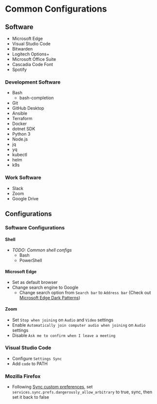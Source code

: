 # Common Configurations

## Software

- Microsoft Edge
- Visual Studio Code
- Bitwarden
- Logitech Options+
- Microsoft Office Suite
- Cascadia Code Font
- Spotify

### Development Software

- Bash
  - bash-completion
- Git
- GitHub Desktop
- Ansible
- Terraform
- Docker
- dotnet SDK
- Python 3
- Node.js
- jq
- yq
- kubectl
- helm
- k9s

### Work Software

- Slack
- Zoom
- Google Drive

## Configurations

### Software Configurations

#### Shell

- *TODO: Common shell configs*
  - Bash
  - PowerShell

#### Microsoft Edge

- Set as default browser
- Change search engine to Google
  - Change search option from `Search bar` to `Address bar` (Check out [Microsoft Edge Dark Patterns](../../0160-observations/030-dark-patterns/0010-microsoft-edge.md#default-search-engine))

#### Zoom

- Set `Stop when joining` on `Audio` and `Video` settings
- Enable `Automatically join computer audio when joining` on `Audio` settings
- Disable `Ask me to confirm when I leave a meeting`

### Visual Studio Code

- Configure `Settings Sync`
- Add `code` to PATH

### Mozilla Firefox

- Following [Sync custom preferences](https://support.mozilla.org/en-US/kb/sync-custom-preferences), set `services.sync.prefs.dangerously_allow_arbitrary` to true, sync, then set it back to false
